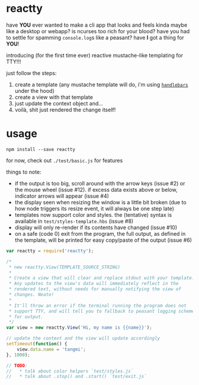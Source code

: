 # reactty

have **YOU** ever wanted to make a cli app that looks and feels kinda maybe like a desktop or webapp? is ncurses too rich for your blood? have you had to settle for spamming `console.log`s like a peasant? have **I** got a thing for **YOU**!

introducing (for the first time ever) reactive mustache-like templating for TTY!!!

just follow the steps:

1. create a template (any mustache template will do, i'm using [`handlebars`](http://handlebarsjs.com/) under the hood)
2. create a view with that template
3. just update the context object and...
4. voilà, shit just rendered the change itself!

# usage

```
npm install --save reactty
```

for now, check out `./test/basic.js` for features

things to note:

* if the output is too big, scroll around with the arrow keys (issue #2) or the mouse wheel (issue #12). if excess data exists above or below, indicator arrows will appear (issue #4)
* the display seen when resizing the window is a little bit broken (due to how node triggers its resize event, it will always be one step late)
* templates now support color and styles. the (tentative) syntax is available in `test/styles-template.hbs` (issue #8)
* display will only re-render if its contents have changed (issue #10)
* on a safe (code 0) exit from the program, the full output, as defined in the template, will be printed for easy copy/paste of the output (issue #6)

```js
var reactty = require('reactty');

/*
 * new reactty.View(TEMPLATE_SOURCE_STRING)
 *
 * Create a view that will clear and replace stdout with your template.
 * Any updates to the view's data will immediately reflect in the
 * rendered text, without needs for manually notifying the view of
 * changes. Neato!
 *
 * It'll throw an error if the terminal running the program does not
 * support TTY, and will tell you to fallback to peasant logging schemes
 * for output.
 */
var view = new reactty.View('Hi, my name is {{name}}');

// update the context and the view will update accordingly
setTimeout(function() {
	view.data.name = 'tangmi';
}, 1000);

// TODO:
//   * talk about color helpers `test/styles.js`
//   * talk about .stop() and .start() `test/exit.js`

```
